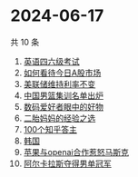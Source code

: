 # 2024-06-17

共 10 条

<!-- BEGIN -->
<!-- 最后更新时间 Mon Jun 17 2024 00:10:53 GMT+0800 (China Standard Time) -->

1. [英语四六级考试](https://www.zhihu.com/search?q=英语四六级考试)
1. [如何看待今日A股市场](https://www.zhihu.com/search?q=如何看待今日A股市场)
1. [美联储维持利率不变](https://www.zhihu.com/search?q=美联储维持利率不变)
1. [中国男篮集训名单出炉](https://www.zhihu.com/search?q=中国男篮集训名单出炉)
1. [数码爱好者眼中的好物](https://www.zhihu.com/search?q=数码爱好者眼中的好物)
1. [二胎妈妈的经验之选](https://www.zhihu.com/search?q=二胎妈妈的经验之选)
1. [100个知乎答主](https://www.zhihu.com/search?q=100个知乎答主)
1. [韩国](https://www.zhihu.com/search?q=韩国)
1. [苹果与openai合作惹怒马斯克](https://www.zhihu.com/search?q=苹果与openai合作惹怒马斯克)
1. [阿尔卡拉斯夺得男单冠军](https://www.zhihu.com/search?q=阿尔卡拉斯夺得男单冠军)

<!-- END -->
